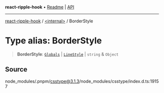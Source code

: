 **react-ripple-hook** • [Readme](../../README.md) \| [API](../../globals.md)

---

[react-ripple-hook](../../README.md) / [\<internal\>](../README.md) / BorderStyle

# Type alias: BorderStyle

> **BorderStyle**: [`Globals`](Globals.md) \| [`LineStyle`](LineStyle.md) \| `string` & `Object`

## Source

node_modules/.pnpm/csstype@3.1.3/node_modules/csstype/index.d.ts:19157
